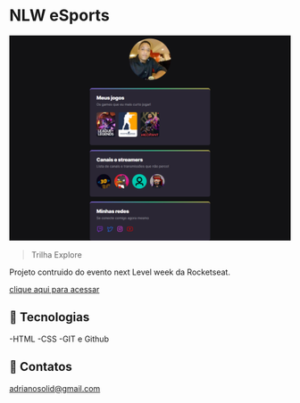 # NLW eSports

![preview](./github/preview.png)

> Trilha Explore

Projeto contruido do evento next Level week da Rocketseat.

[clique aqui para acessar](https://adrianoaraujocoelho.github.io/nlw-esports-rocketseat/)

## 🔨 Tecnologias

-HTML
-CSS
-GIT e Github

## 💖 Contatos

adrianosolid@gmail.com
